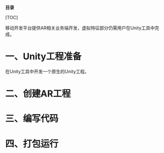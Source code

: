 **目录**

[TOC]

移动开发平台提供AR相关业务端开发，虚拟特征部分仍需用户在Unity工具中完成。

# 一、Unity工程准备
在Unity工具中开发一个原生的Unity工程。

# 二、创建AR工程

# 三、编写代码

# 四、打包运行
